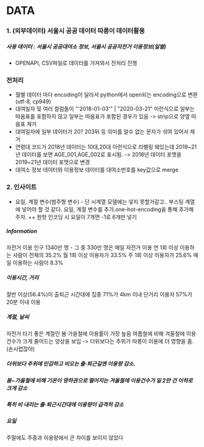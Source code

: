 # DATA

### 1. (외부데이터) 서울시 공공 데이터 따릉이 데이터활용

##### 사용 데이터 : 서울시 공공대여소 정보, 서울시 공공자전거 이용정보(일별)
- OPENAPI, CSV파일로 데이터를 가져와서 전처리 진행

### 전처리
- 월별 데이터 마다 encoding이 달라서 python에서 open되는 encoding으로 변환 (utf-8, cp949)
- 대여일자 및 여러 컬럼들이 "'2018-01-03'" | "2020-03-21" 이런식으로 일부는 따옴표를 포함하지 않고 일부는 따옴표가 포함된 경우가 있음 
-> strip으로 양옆 따옴표 제거
- 대여일자에 일부 데이터가 20? 203뒤 등 의미를 알수 없는 문자가 섞여 있어서 제거
- 연령대 코드가 2018년 데이터는 10대,20대 이런식으로 라벨링 돼있는데 2019~21년 데이터를 보면 AGE_001,AGE_002로 표시됨. 
-> 2018년 데이터 포맷을 2019~21년 데이터 포맷으로 변경
- 대여소 정보 데이터와 이용정보 데이터를 대여소번호를 key값으로 merge


### 2. 인사이트
- 요일, 계절 변수(범주형 변수) - 단 시계열 모델에는 넣지 못할거같고.. 부스팅 계열에 넣어야 할 것 같다.
요일, 계절 변수를 추가.one-hot-encoding을 통해 추가해주자. ++ 원핫 인코딩 시 요일이 7개면 -1로 6개만 넣기

##### Information
자전거 이용 인구 1340만 명 - 그 중 330만 명은 매일 자전거 이용
연 1회 이상 이용하는 사람이 전체의 35.2%
월 1회 이상 이용자가 33.5%
주 1회 이상 이용자가 25.6%
매일 이용하는 사람이 8.3%

##### 이용시간, 거리
절반 이상(56.4%)이 출퇴근 시간대에 집중
71%가 4km 이내 단거리 이용자
57%가 20분 이내 이용

##### 계절, 날씨
자전거 타기 좋은 계절인 봄‧가을철에 이용률이 가장 높음
여름철에 비해 겨울철에 이용건수가 크게 줄어드는 양상을 보임 -> 더위보다는 추위가 따릉이 이용에 더 영향을 줌.(손시렵잖아)

##### 더위보다 추위에 민감하고 비오는 출‧퇴근길엔 이용량 감소. 
##### 봄~가을철에 비해 기온이 영하권으로 떨어지는 겨울철에 이용건수가 일 2만 건 이하로 크게 감소
##### 특히 비 내리는 출‧퇴근시간대에 이용량이 급격히 감소

##### 요일
주말에도 주중과 이용량에서 큰 차이를 보이지 않았다
